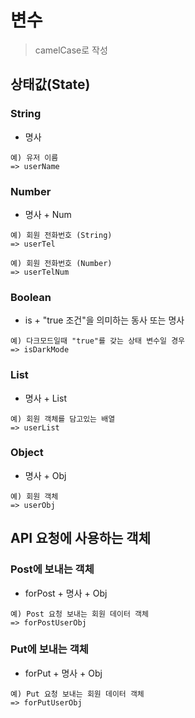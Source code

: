 # 변수
> camelCase로 작성

## 상태값(State)
### String
  - 명사
```
예) 유저 이름
=> userName
```

### Number
  - 명사 + Num
```
예) 회원 전화번호 (String)
=> userTel

예) 회원 전화번호 (Number)
=> userTelNum
```

### Boolean
  - is + "true 조건"을 의미하는 동사 또는 명사
```
예) 다크모드일때 "true"를 갖는 상태 변수일 경우
=> isDarkMode
```

### List
  - 명사 + List
```
예) 회원 객체를 담고있는 배열
=> userList
```

### Object
  - 명사 + Obj
```
예) 회원 객체
=> userObj
```

## API 요청에 사용하는 객체
### Post에 보내는 객체
  - forPost + 명사 + Obj
```
예) Post 요청 보내는 회원 데이터 객체
=> forPostUserObj
```

### Put에 보내는 객체
  - forPut + 명사 + Obj
```
예) Put 요청 보내는 회원 데이터 객체
=> forPutUserObj
```

